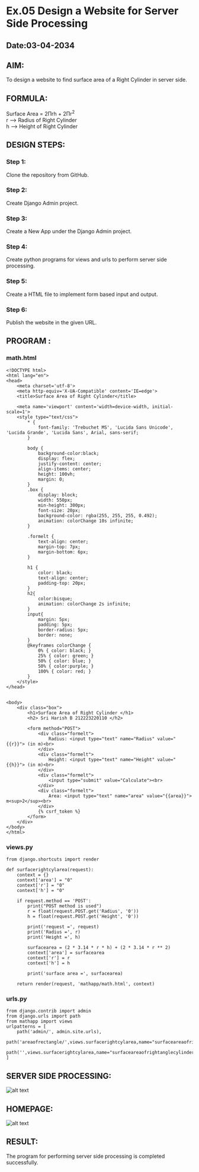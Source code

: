 # Ex.05 Design a Website for Server Side Processing
## Date:03-04-2034

## AIM:
To design a website to find surface area of a Right Cylinder in server side.

## FORMULA:
Surface Area = 2Πrh + 2Πr<sup>2</sup>
<br>r --> Radius of Right Cylinder
<br>h --> Height of Right Cylinder

## DESIGN STEPS:

### Step 1:
Clone the repository from GitHub.

### Step 2:
Create Django Admin project.

### Step 3:
Create a New App under the Django Admin project.

### Step 4:
Create python programs for views and urls to perform server side processing.

### Step 5:
Create a HTML file to implement form based input and output.

### Step 6:
Publish the website in the given URL.

## PROGRAM :

### math.html
```
<!DOCTYPE html>
<html lang="en">
<head> 
    <meta charset='utf-8'>
    <meta http-equiv='X-UA-Compatible' content='IE=edge'>
    <title>Surface Area of Right Cylinder</title>

    <meta name='viewport' content='width=device-width, initial-scale=1'>
    <style type="text/css">
        * {
            font-family: 'Trebuchet MS', 'Lucida Sans Unicode', 'Lucida Grande', 'Lucida Sans', Arial, sans-serif;
        }

        body {
            background-color:black;
            display: flex;
            justify-content: center;
            align-items: center;
            height: 100vh;
            margin: 0;
        }
        .box {
            display: block;
            width: 550px;
            min-height: 300px;
            font-size: 20px;
            background-color: rgba(255, 255, 255, 0.492);
            animation: colorChange 10s infinite; 
        }

        .formelt {
            text-align: center;
            margin-top: 7px;
            margin-bottom: 6px;
        }

        h1 {
            color: black;
            text-align: center;
            padding-top: 20px;
        }
        h2{
            color:bisque;
            animation: colorChange 2s infinite;
        }
        input{
            margin: 5px;
            padding: 5px;
            border-radius: 5px;
            border: none;
        }
        @keyframes colorChange {
            0% { color: black; }
            25% { color: green; }
            50% { color: blue; }
            50% { color:purple; }
            100% { color: red; } 
        }
    </style>
</head>


<body>
    <div class="box">
        <h1>Surface Area of Right Cylinder </h1>
        <h2> Sri Harish B 212223220110 </h2>

        <form method="POST">
            <div class="formelt">
                Radius: <input type="text" name="Radius" value="{{r}}"> (in m)<br>
            </div>
            <div class="formelt">
                Height: <input type="text" name="Height" value="{{h}}"> (in m)<br>
            </div>                
            <div class="formelt">
                <input type="submit" value="Calculate"><br>
            </div>
            <div class="formelt">
                Area: <input type="text" name="area" value="{{area}}"> m<sup>2</sup><br>
            </div>
            {% csrf_token %}
        </form>
    </div>
</body>
</html>
```

### views.py
```
from django.shortcuts import render

def surfacerightcylarea(request):
    context = {}
    context['area'] = "0"
    context['r'] = "0"
    context['h'] = "0"
    
    if request.method == 'POST':
        print("POST method is used")
        r = float(request.POST.get('Radius', '0'))
        h = float(request.POST.get('Height', '0'))
        
        print('request =', request)
        print('Radius =', r)
        print('Height =', h)
        
        surfacearea = (2 * 3.14 * r * h) + (2 * 3.14 * r ** 2)
        context['area'] = surfacearea
        context['r'] = r
        context['h'] = h
        
        print('surface area =', surfacearea)
        
    return render(request, 'mathapp/math.html', context)
```
### urls.py
```
from django.contrib import admin
from django.urls import path
from mathapp import views
urlpatterns = [
    path('admin/', admin.site.urls),
    path('areaofrectangle/',views.surfacerightcylarea,name="surfaceareaofrightanglecylinder"),
    path('',views.surfacerightcylarea,name="surfaceareaofrightanglecylinderroot")
]
```
## SERVER SIDE PROCESSING:

![alt text](serverside.png)

## HOMEPAGE:

![alt text](homepage.png)

## RESULT:
The program for performing server side processing is completed successfully.
